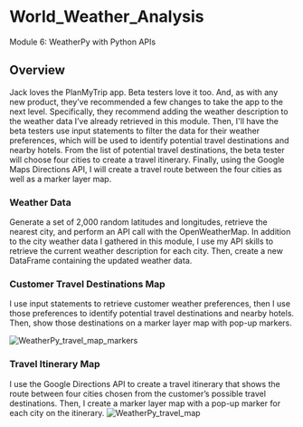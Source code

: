 # World_Weather_Analysis
Module 6: WeatherPy with Python APIs
## Overview
Jack loves the PlanMyTrip app. Beta testers love it too. And, as with any new product, they’ve recommended a few changes to take the app to the next level. Specifically, they recommend adding the weather description to the weather data I’ve already retrieved in this module. Then, I'll have the beta testers use input statements to filter the data for their weather preferences, which will be used to identify potential travel destinations and nearby hotels. From the list of potential travel destinations, the beta tester will choose four cities to create a travel itinerary. Finally, using the Google Maps Directions API, I will create a travel route between the four cities as well as a marker layer map.

### Weather Data
Generate a set of 2,000 random latitudes and longitudes, retrieve the nearest city, and perform an API call with the OpenWeatherMap. In addition to the city weather data I gathered in this module, I use my API skills to retrieve the current weather description for each city. Then, create a new DataFrame containing the updated weather data.



### Customer Travel Destinations Map
I use input statements to retrieve customer weather preferences, then I use those preferences to identify potential travel destinations and nearby hotels. Then, show those destinations on a marker layer map with pop-up markers.

![WeatherPy_travel_map_markers](https://user-images.githubusercontent.com/90117562/154835598-16b66c66-af8e-4793-80a7-66220ce0d511.png)


### Travel Itinerary Map
I use the Google Directions API to create a travel itinerary that shows the route between four cities chosen from the customer’s possible travel destinations. Then, I create a marker layer map with a pop-up marker for each city on the itinerary.
![WeatherPy_travel_map](https://user-images.githubusercontent.com/90117562/154835599-e84ef893-3a7f-4905-8cbb-efe1b9b4e4a8.png)
